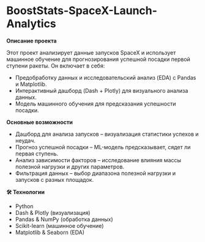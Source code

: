 # BoostStats-SpaceX-Launch-Analytics

**Описание проекта** 

 Этот проект анализирует данные запусков SpaceX и использует машинное обучение для прогнозирования успешной посадки первой ступени ракеты. Он включает в себя:
  + Предобработку данных и исследовательский анализ (EDA) с Pandas и Matplotlib.
  + Интерактивный дашборд (Dash + Plotly) для визуального анализа данных.
  + Модель машинного обучения для предсказания успешности посадки.

**Основные возможности** 
  + Дашборд для анализа запусков – визуализация статистики успехов и неудач.
  + Прогноз успешной посадки – ML-модель предсказывает, сядет ли первая ступень.
  + Анализ зависимости факторов – исследование влияния массы полезной нагрузки и других параметров.
  + Фильтрация данных – выбор диапазона полезной нагрузки и запусков с разных площадок.

**🛠 Технологии**
  + Python
  + Dash & Plotly (визуализация)
  + Pandas & NumPy (обработка данных)
  + Scikit-learn (машинное обучение)
  + Matplotlib & Seaborn (EDA)


